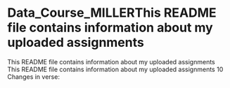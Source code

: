 # Data_Course_MILLERThis README file contains information about my uploaded assignments
This README file contains information about my uploaded assignments
This README file contains information about my uploaded assignments
10 Changes in verse:
